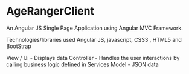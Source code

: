 # AgeRangerClient

An Angular JS Single Page Application using Angular MVC Framework.

Technologies/libraries used Angular JS, javascript, CSS3 , HTML5 and BootStrap

View / Ui  - Displays data
Controller - Handles the user interactions by calling business logic defined in Services
Model - JSON data

